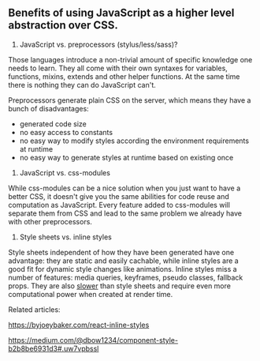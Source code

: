 ## Benefits of using JavaScript as a higher level abstraction over CSS.

1. JavaScript vs. preprocessors (stylus/less/sass)?

  Those languages introduce a non-trivial amount of specific knowledge one needs to learn. They all come with their own syntaxes for variables, functions, mixins, extends and other helper functions. At the same time there is nothing they can do JavaScript can't.

  Preprocessors generate plain CSS on the server, which means they have a bunch of disadvantages:

  - generated code size
  - no easy access to constants
  - no easy way to modify styles according the environment requirements at runtime
  - no easy way to generate styles at runtime based on existing once

1. JavaScript vs. css-modules

  While css-modules can be a nice solution when you just want to have a better CSS, it doesn't give you the same abilities for code reuse and computation as JavaScript. Every feature added to css-modules will separate them from CSS and lead to the same problem we already have with other preprocessors.

1. Style sheets vs. inline styles

  Style sheets independent of how they have been generated have one advantage: they are static and easily cachable, while inline styles are a good fit for dynamic style changes like animations. Inline styles miss a number of features: media queries, keyframes, pseudo classes, fallback props. They are also [slower](./performance.md) than style sheets and require even more computational power when created at render time. 
  
Related articles:

https://byjoeybaker.com/react-inline-styles

https://medium.com/@dbow1234/component-style-b2b8be6931d3#.uw7vpbssl

